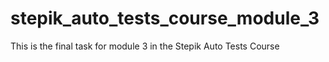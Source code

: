 # stepik_auto_tests_course_module_3
This is the final task for module 3 in the Stepik Auto Tests Course

